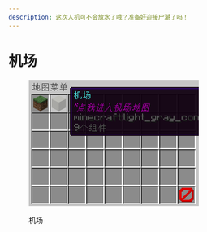 ```yaml
---
description: 这次人机可不会放水了哦？准备好迎接尸潮了吗！
---
```


# 机场

<figure><img src="../../.gitbook/assets/image (122).png" alt=""><figcaption><p>机场</p></figcaption></figure>
